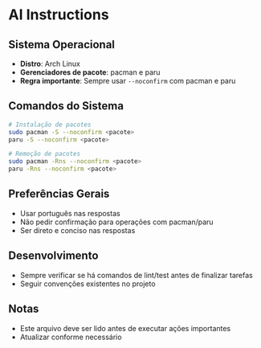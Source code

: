 # AI Instructions

## Sistema Operacional
- **Distro**: Arch Linux
- **Gerenciadores de pacote**: pacman e paru
- **Regra importante**: Sempre usar `--noconfirm` com pacman e paru

## Comandos do Sistema
```bash
# Instalação de pacotes
sudo pacman -S --noconfirm <pacote>
paru -S --noconfirm <pacote>

# Remoção de pacotes
sudo pacman -Rns --noconfirm <pacote>
paru -Rns --noconfirm <pacote>
```

## Preferências Gerais
- Usar português nas respostas
- Não pedir confirmação para operações com pacman/paru
- Ser direto e conciso nas respostas

## Desenvolvimento
- Sempre verificar se há comandos de lint/test antes de finalizar tarefas
- Seguir convenções existentes no projeto

## Notas
- Este arquivo deve ser lido antes de executar ações importantes
- Atualizar conforme necessário